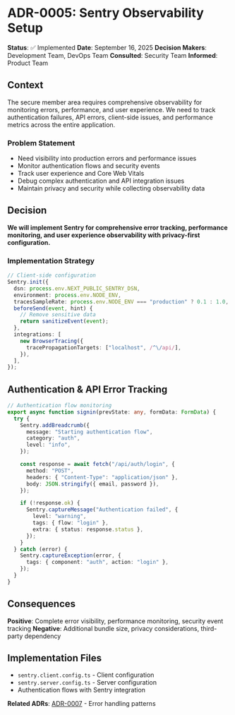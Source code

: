 # ADR-0005: Sentry Observability Setup

**Status**: ✅ Implemented
**Date**: September 16, 2025
**Decision Makers**: Development Team, DevOps Team
**Consulted**: Security Team
**Informed**: Product Team

## Context

The secure member area requires comprehensive observability for monitoring errors, performance, and user experience. We need to track authentication failures, API errors, client-side issues, and performance metrics across the entire application.

### Problem Statement

- Need visibility into production errors and performance issues
- Monitor authentication flows and security events
- Track user experience and Core Web Vitals
- Debug complex authentication and API integration issues
- Maintain privacy and security while collecting observability data

## Decision

**We will implement Sentry for comprehensive error tracking, performance monitoring, and user experience observability with privacy-first configuration.**

### Implementation Strategy

```typescript
// Client-side configuration
Sentry.init({
  dsn: process.env.NEXT_PUBLIC_SENTRY_DSN,
  environment: process.env.NODE_ENV,
  tracesSampleRate: process.env.NODE_ENV === "production" ? 0.1 : 1.0,
  beforeSend(event, hint) {
    // Remove sensitive data
    return sanitizeEvent(event);
  },
  integrations: [
    new BrowserTracing({
      tracePropagationTargets: ["localhost", /^\/api/],
    }),
  ],
});
```

## Authentication & API Error Tracking

```typescript
// Authentication flow monitoring
export async function signin(prevState: any, formData: FormData) {
  try {
    Sentry.addBreadcrumb({
      message: "Starting authentication flow",
      category: "auth",
      level: "info",
    });

    const response = await fetch("/api/auth/login", {
      method: "POST",
      headers: { "Content-Type": "application/json" },
      body: JSON.stringify({ email, password }),
    });

    if (!response.ok) {
      Sentry.captureMessage("Authentication failed", {
        level: "warning",
        tags: { flow: "login" },
        extra: { status: response.status },
      });
    }
  } catch (error) {
    Sentry.captureException(error, {
      tags: { component: "auth", action: "login" },
    });
  }
}
```

## Consequences

**Positive**: Complete error visibility, performance monitoring, security event tracking
**Negative**: Additional bundle size, privacy considerations, third-party dependency

## Implementation Files

- `sentry.client.config.ts` - Client configuration
- `sentry.server.config.ts` - Server configuration
- Authentication flows with Sentry integration

**Related ADRs**: [ADR-0007](./0007-error-handling-and-retry-strategy.md) - Error handling patterns

